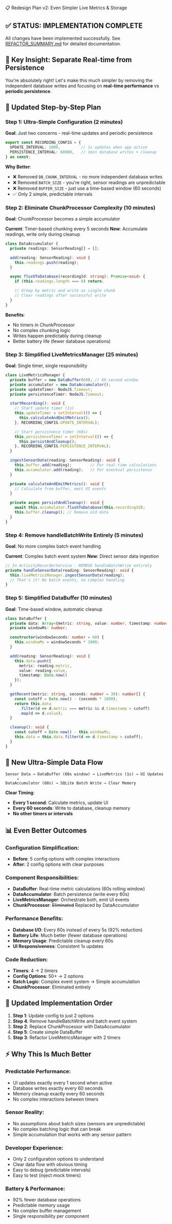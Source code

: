 
📋 Redesign Plan v2: Even Simpler Live Metrics & Storage

## ✅ STATUS: IMPLEMENTATION COMPLETE

All changes have been implemented successfully. See [REFACTOR_SUMMARY.md](./REFACTOR_SUMMARY.md) for detailed documentation.

## 🎯 Key Insight: Separate Real-time from Persistence

You're absolutely right! Let's make this much simpler by removing the independent database writes and focusing on **real-time performance** vs **periodic persistence**.

## 📝 Updated Step-by-Step Plan

### Step 1: Ultra-Simple Configuration (2 minutes)
**Goal**: Just two concerns - real-time updates and periodic persistence

```typescript
export const RECORDING_CONFIG = {
  UPDATE_INTERVAL: 1000,         // 1s updates when app active
  PERSISTENCE_INTERVAL: 60000,   // 1min database writes + cleanup
} as const;
```

**Why Better**:
- ❌ Removed `DB_CHUNK_INTERVAL` - no more independent database writes
- ❌ Removed `BATCH_SIZE` - you're right, sensor readings are unpredictable
- ❌ Removed `BUFFER_SIZE` - just use a time-based window (60 seconds)
- ✅ Only 2 simple, predictable intervals

### Step 2: Eliminate ChunkProcessor Complexity (10 minutes)
**Goal**: ChunkProcessor becomes a simple accumulator

**Current**: Timer-based chunking every 5 seconds
**New**: Accumulate readings, write only during cleanup

```typescript
class DataAccumulator {
  private readings: SensorReading[] = [];

  add(reading: SensorReading): void {
    this.readings.push(reading);
  }

  async flushToDatabase(recordingId: string): Promise<void> {
    if (this.readings.length === 0) return;

    // Group by metric and write as single chunk
    // Clear readings after successful write
  }
}
```

**Benefits**:
- No timers in ChunkProcessor
- No complex chunking logic
- Writes happen predictably during cleanup
- Better battery life (fewer database operations)

### Step 3: Simplified LiveMetricsManager (25 minutes)
**Goal**: Single timer, single responsibility

```typescript
class LiveMetricsManager {
  private buffer = new DataBuffer(60); // 60-second window
  private accumulator = new DataAccumulator();
  private updateTimer: NodeJS.Timeout;
  private persistenceTimer: NodeJS.Timeout;

  startRecording(): void {
    // Start update timer (1s)
    this.updateTimer = setInterval(() => {
      this.calculateAndEmitMetrics();
    }, RECORDING_CONFIG.UPDATE_INTERVAL);

    // Start persistence timer (60s)
    this.persistenceTimer = setInterval(() => {
      this.persistAndCleanup();
    }, RECORDING_CONFIG.PERSISTENCE_INTERVAL);
  }

  ingestSensorData(reading: SensorReading): void {
    this.buffer.add(reading);        // For real-time calculations
    this.accumulator.add(reading);   // For eventual persistence
  }

  private calculateAndEmitMetrics(): void {
    // Calculate from buffer, emit UI events
  }

  private async persistAndCleanup(): void {
    await this.accumulator.flushToDatabase(this.recordingId);
    this.buffer.cleanup(); // Remove old data
  }
}
```

### Step 4: Remove handleBatchWrite Entirely (5 minutes)
**Goal**: No more complex batch event handling

**Current**: Complex batch event system
**New**: Direct sensor data ingestion

```typescript
// In ActivityRecorderService - REMOVE handleBatchWrite entirely
private handleSensorData(reading: SensorReading): void {
  this.liveMetricsManager.ingestSensorData(reading);
  // That's it! No batch events, no complex handling
}
```

### Step 5: Simplified DataBuffer (10 minutes)
**Goal**: Time-based window, automatic cleanup

```typescript
class DataBuffer {
  private data: Array<{metric: string, value: number, timestamp: number}> = [];
  private windowMs: number;

  constructor(windowSeconds: number = 60) {
    this.windowMs = windowSeconds * 1000;
  }

  add(reading: SensorReading): void {
    this.data.push({
      metric: reading.metric,
      value: reading.value,
      timestamp: Date.now()
    });
  }

  getRecent(metric: string, seconds: number = 30): number[] {
    const cutoff = Date.now() - (seconds * 1000);
    return this.data
      .filter(d => d.metric === metric && d.timestamp > cutoff)
      .map(d => d.value);
  }

  cleanup(): void {
    const cutoff = Date.now() - this.windowMs;
    this.data = this.data.filter(d => d.timestamp > cutoff);
  }
}
```

## 🔄 New Ultra-Simple Data Flow

```
Sensor Data → DataBuffer (60s window) → LiveMetrics (1s) → UI Updates
     ↓
DataAccumulator (60s) → SQLite Batch Write → Clear Memory
```

**Clear Timing**:
- **Every 1 second**: Calculate metrics, update UI
- **Every 60 seconds**: Write to database, cleanup memory
- **No other timers or intervals**

## 📊 Even Better Outcomes

### Configuration Simplification:
- **Before**: 5 config options with complex interactions
- **After**: 2 config options with clear purposes

### Component Responsibilities:
- **DataBuffer**: Real-time metric calculations (60s rolling window)
- **DataAccumulator**: Batch persistence (write every 60s)
- **LiveMetricsManager**: Orchestrate both, emit UI events
- **ChunkProcessor**: ~~Eliminated~~ Replaced by DataAccumulator

### Performance Benefits:
- **Database I/O**: Every 60s instead of every 5s (92% reduction)
- **Battery Life**: Much better (fewer database operations)
- **Memory Usage**: Predictable cleanup every 60s
- **UI Responsiveness**: Consistent 1s updates

### Code Reduction:
- **Timers**: 4 → 2 timers
- **Config Options**: 50+ → 2 options
- **Batch Logic**: Complex event system → Simple accumulation
- **ChunkProcessor**: Eliminated entirely

## 🚀 Updated Implementation Order

1. **Step 1**: Update config to just 2 options
2. **Step 4**: Remove handleBatchWrite and batch event system
3. **Step 2**: Replace ChunkProcessor with DataAccumulator
4. **Step 5**: Create simple DataBuffer
5. **Step 3**: Refactor LiveMetricsManager with 2 timers

## ⚡ Why This Is Much Better

### Predictable Performance:
- UI updates exactly every 1 second when active
- Database writes exactly every 60 seconds
- Memory cleanup exactly every 60 seconds
- No complex interactions between timers

### Sensor Reality:
- No assumptions about batch sizes (sensors are unpredictable)
- No complex batching logic that can break
- Simple accumulation that works with any sensor pattern

### Developer Experience:
- Only 2 configuration options to understand
- Clear data flow with obvious timing
- Easy to debug (predictable intervals)
- Easy to test (inject mock timers)

### Battery & Performance:
- 92% fewer database operations
- Predictable memory usage
- No complex buffer management
- Single responsibility per component
